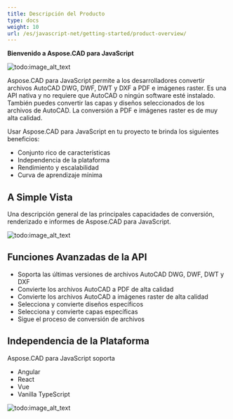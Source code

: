 ```yaml
---
title: Descripción del Producto
type: docs
weight: 10
url: /es/javascript-net/getting-started/product-overview/
---
```


**Bienvenido a Aspose.CAD para JavaScript**

![todo:image_alt_text](/cad/_assets/home_5.png)

Aspose.CAD para JavaScript permite a los desarrolladores convertir archivos AutoCAD DWG, DWF, DWT y DXF a PDF e imágenes raster. Es una API nativa y no requiere que AutoCAD o ningún software esté instalado. También puedes convertir las capas y diseños seleccionados de los archivos de AutoCAD. La conversión a PDF e imágenes raster es de muy alta calidad.

Usar Aspose.CAD para JavaScript en tu proyecto te brinda los siguientes beneficios:

- Conjunto rico de características
- Independencia de la plataforma
- Rendimiento y escalabilidad
- Curva de aprendizaje mínima

## **A Simple Vista**
Una descripción general de las principales capacidades de conversión, renderizado e informes de Aspose.CAD para JavaScript.

![todo:image_alt_text](/cad/_assets/javascript-net/product-overview_2.png)
## **Funciones Avanzadas de la API**
- Soporta las últimas versiones de archivos AutoCAD DWG, DWF, DWT y DXF
- Convierte los archivos AutoCAD a PDF de alta calidad
- Convierte los archivos AutoCAD a imágenes raster de alta calidad
- Selecciona y convierte diseños específicos
- Selecciona y convierte capas específicas
- Sigue el proceso de conversión de archivos
## **Independencia de la Plataforma**
Aspose.CAD para JavaScript soporta

- Angular
- React
- Vue
- Vanilla TypeScript

![todo:image_alt_text](/cad/_assets/javascript-net/product-overview_3.png)

